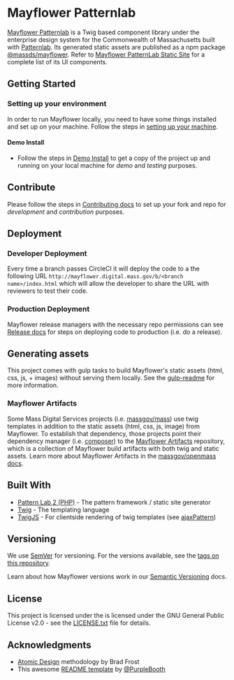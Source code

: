 # Mayflower Patternlab

[Mayflower Patternlab](https://github.com/massgov/mayflower/tree/master/patternlab) is a Twig based component library under the enterprise design system for the Commonwealth of Massachusetts built with [Patternlab](http://patternlab.io/). Its generated static assets are published as a npm package [@massds/mayflower](https://www.npmjs.com/package/@massds/mayflower-react). Refer to [Mayflower PatternLab Static Site](https://mayflower.digital.mass.gov) for a complete list of its UI components.

## Getting Started

### Setting up your environment

In order to run Mayflower locally, you need to have some things installed and set up on your machine. Follow the steps in [setting up your machine](https://github.com/massgov/mayflower-doc/tree/83c344d630643fb6ad454465d3505609ae7e3475/getting-started/docs/machine-setup.md).

#### Demo Install

* Follow the steps in [Demo Install](https://github.com/massgov/mayflower-doc/tree/83c344d630643fb6ad454465d3505609ae7e3475/getting-started/docs/demo-install.md) to get a copy of the project up and running on your local machine for _demo_ and _testing_ purposes. 

## Contribute

Please follow the steps in [Contributing docs](https://github.com/massgov/mayflower-doc/tree/83c344d630643fb6ad454465d3505609ae7e3475/getting-started/.github/CONTRIBUTING.md) to set up your fork and repo for _development_ and _contribution_ purposes.

## Deployment

### Developer Deployment

Every time a branch passes CircleCI it will deploy the code to a the following URL `http://mayflower.digital.mass.gov/b/<branch name>/index.html` which will allow the developer to share the URL with reviewers to test their code.

### Production Deployment

Mayflower release managers with the necessary repo permissions can see [Release docs](https://github.com/massgov/mayflower-doc/tree/83c344d630643fb6ad454465d3505609ae7e3475/getting-started/docs/release.md) for steps on deploying code to production \(i.e. do a release\).

## Generating assets

This project comes with gulp tasks to build Mayflower's static assets \(html, css, js, + images\) without serving them locally. See the [gulp-readme](https://github.com/massgov/mayflower-doc/tree/83c344d630643fb6ad454465d3505609ae7e3475/getting-started/styleguide/tools/gulp/gulp-readme.md) for more information.

### Mayflower Artifacts

Some Mass Digital Services projects \(i.e. [massgov/mass](https://github.com/massgov/mass)\) use twig templates in addition to the static assets \(html, css, js, image\) from Mayflower. To establish that dependency, those projects point their dependency manager \(i.e. [composer](https://getcomposer.org/doc/00-intro.md)\) to the [Mayflower Artifacts](https://github.com/massgov/mayflower-artifacts) repository, which is a collection of Mayflower build artifacts with both twig and static assets. Learn more about Mayflower Artifacts in the [massgov/openmass docs](https://github.com/massgov/openmass/blob/master/docs/Mayflower.md#mayflower-artifacts).

## Built With

* [Pattern Lab 2 \(PHP\)](http://patternlab.io/docs/index.html) - The pattern framework / static site generator
* [Twig](https://twig.sensiolabs.org/) - The templating language
* [TwigJS](https://github.com/twigjs/twig.js/wiki) - For clientside rendering of twig templates \(see [ajaxPattern](https://github.com/massgov/mayflower-doc/tree/83c344d630643fb6ad454465d3505609ae7e3475/getting-started/styleguide/source/_patterns/03-organisms/by-template/ajax-pattern.md)\)

## Versioning

We use [SemVer](http://semver.org/) for versioning. For the versions available, see the [tags on this repository](https://github.com/massgov/mayflower/tags).

Learn about how Mayflower versions work in our [Semantic Versioning](https://github.com/massgov/mayflower-doc/tree/83c344d630643fb6ad454465d3505609ae7e3475/getting-started/docs/versioning.md) docs.

## License

This project is licensed under the is licensed under the GNU General Public License v2.0 - see the [LICENSE.txt](https://github.com/massgov/mayflower-doc/tree/83c344d630643fb6ad454465d3505609ae7e3475/getting-started/LICENSE.txt) file for details.

## Acknowledgments

* [Atomic Design](http://atomicdesign.bradfrost.com/chapter-2/) methodology by Brad Frost
* This awesome [README template](https://gist.github.com/PurpleBooth/109311bb0361f32d87a2) by [@PurpleBooth](https://gist.github.com/PurpleBooth)

